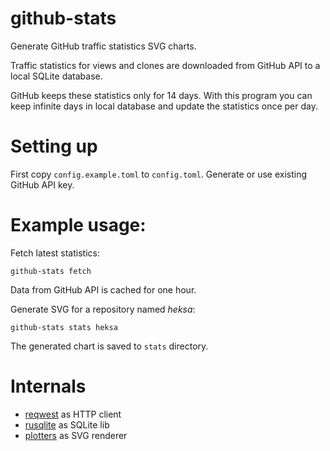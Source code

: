 # github-stats

Generate GitHub traffic statistics SVG charts.

Traffic statistics for views and clones are downloaded from GitHub API to a local SQLite database.

GitHub keeps these statistics only for 14 days. With this program you can keep infinite days in local database and update the statistics once per day.

# Setting up

First copy `config.example.toml` to `config.toml`.
Generate or use existing GitHub API key.

# Example usage:

Fetch latest statistics:

```shell
github-stats fetch
```

Data from GitHub API is cached for one hour.

Generate SVG for a repository named *heksa*:

```shell
github-stats stats heksa
```

The generated chart is saved to `stats` directory.

# Internals

* [reqwest](https://crates.io/crates/reqwest) as HTTP client
* [rusqlite](https://crates.io/crates/rusqlite) as SQLite lib
* [plotters](https://crates.io/crates/plotters) as SVG renderer
